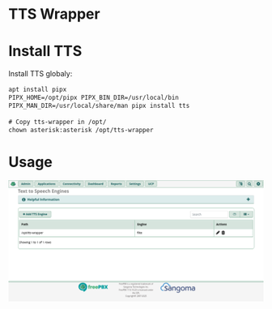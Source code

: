 # TTS Wrapper

# Install TTS

Install TTS globaly:

```
apt install pipx
PIPX_HOME=/opt/pipx PIPX_BIN_DIR=/usr/local/bin PIPX_MAN_DIR=/usr/local/share/man pipx install tts

# Copy tts-wrapper in /opt/
chown asterisk:asterisk /opt/tts-wrapper

```

# Usage

![image](FreePBX-Administration.png)
